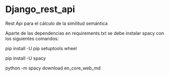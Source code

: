 # Django_rest_api
Rest Api para el cálculo de la similitud semántica

Aparte de las dependencias en requirements.txt se debe instalar spacy con los siguientes comandos:

pip install -U pip setuptools wheel

pip install -U spacy

python -m spacy download en_core_web_md
